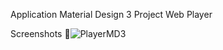 Application Material Design 3 Project Web Player 



Screenshots 🚧![PlayerMD3](https://github.com/remiboop/MyApplicationMD3/assets/137308015/097b2fce-ba01-48bf-81ed-ff0cfc6b8a2e)
